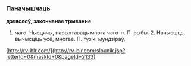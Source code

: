 ### Паначышчаць
**дзеяслоў, закончанае трыванне**

1. чаго. Чысцячы, нарыхтаваць многа чаго-н. П. рыбы. 2. Начысціць, вычысціць усё, многае. П. гузікі мундзіраў.

<a rel="author">[http://rv-blr.com/](http://rv-blr.com/slounik.jsp?letterId=0&maskId=0&pageId=2133)</a>

